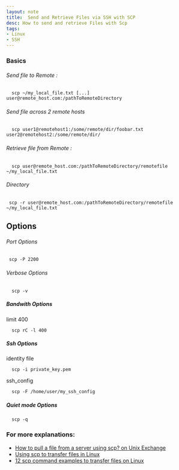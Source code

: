 ```yaml
---
layout: note
title:  Send and Retrieve Files via SSH with SCP
desc: How to send and retrieve Files with Scp
tags:
- Linux
- SSH
---
```


### Basics

###### Send file to Remote :
```
  scp ~/my_local_file.txt [...] user@remote_host.com:/pathToRemoteDirectory
```

###### Send file across 2 remote hosts
```
  scp user1@remotehost1:/some/remote/dir/foobar.txt user2@remotehost2:/some/remote/dir/
```
###### Retrieve file from Remote :
```
  scp user@remote_host.com:/pathToRemoteDirectory/remotefile ~/my_local_file.txt
```


###### Directory
```
 scp -r user@remote_host.com:/pathToRemoteDirectory/remotefile ~/my_local_file.txt
```



## Options

###### Port Options
```
 scp -P 2200
```
###### Verbose Options
```
  scp -v
```

##### Bandwith Options
limit 400
```
  scp rC -l 400
```

##### Ssh Options
identity file
```
  scp -i private_key.pem
```

ssh_config
```
  scp -F /home/user/my_ssh_config
```
##### Quiet mode Options
```
  scp -q
```

### For more explanations:
 - [How to pull a file from a server using scp? on Unix Exchange](http://unix.stackexchange.com/questions/22502/how-to-pull-a-file-from-a-server-using-scp)
 - [Using scp to transfer files in Linux](http://infohost.nmt.edu/tcc/help/xfer/scp.html)
 - [12 scp command examples to transfer files on Linux](http://www.binarytides.com/linux-scp-command/)
